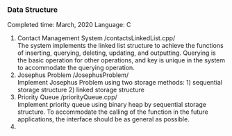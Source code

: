 ### Data Structure
Completed time: March, 2020
Language: C
  
1.  Contact Management System /contactsLinkedList.cpp/  
    The system implements the linked list structure to achieve the functions of inserting, querying, deleting, updating, and outputting.
    Querying is the basic operation for other operations, and key is unique in the system to accommodate the querying operation.
2.  Josephus Problem /JosephusProblem/  
    Implement Josephus Problem using two storage methods: 1) sequential storage structure 2) linked storage structure
3.  Priority Queue /priorityQueue.cpp/  
    Implement priority queue using binary heap by sequential storage structure.
    To accommodate the calling of the function in the future applications, the interface should be as general as possible.
4.  
